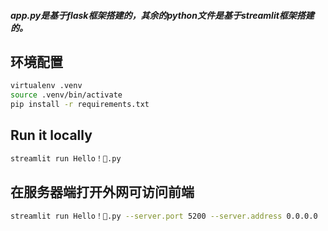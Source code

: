 ##### app.py是基于flask框架搭建的，其余的python文件是基于streamlit框架搭建的。



## 环境配置

```sh
virtualenv .venv
source .venv/bin/activate
pip install -r requirements.txt
```

## Run it locally

```sh
streamlit run Hello！🤠.py
```

## 在服务器端打开外网可访问前端

```sh
streamlit run Hello！🤠.py --server.port 5200 --server.address 0.0.0.0
```

